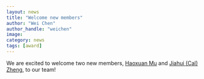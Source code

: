 ```yaml
---
layout: news
title: "Welcome new members"
author: "Wei Chen"
author_handle: "weichen"
image: 
category: news
tags: [award]
---
```


We are excited to welcome two new members, [Haoxuan Mu](team/haoxuan-mu) and [Jiahui (Cal) Zheng](team/cal-zheng), to our team!
